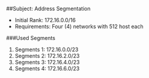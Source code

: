 ##Subject: Address Segmentation 

* Initial Rank: 172.16.0.0/16
* Requirements: Four (4) networks with 512 host each

###Used Segments
1. Segments 1: 172.16.0.0/23
2. Segments 2: 172.16.2.0/23
3. Segments 3: 172.16.4.0/23
4. Segments 4: 172.16.6.0/23
